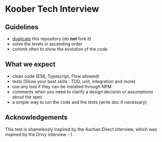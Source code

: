 # Koober Tech Interview

## Guidelines

- [duplicate](https://help.github.com/articles/duplicating-a-repository/) this repository (do **not** fork it)
- solve the levels in ascending order
- commit often to show the evolution of the code


## What we expect

- clean code (ES6, Typescript, Flow allowed)
- tests (Show your best skills : TDD, unit, integration and more)
- use any tool if they can be installed through NPM
- comments when you need to clarify a design decision or assumptions about the spec
- a simple way to run the code and the tests (write doc if necessary)

## Acknowledgements

This test is shamelessly inspired by the Auchan:Direct interview, which was inspired by the Drivy interview :-) .
